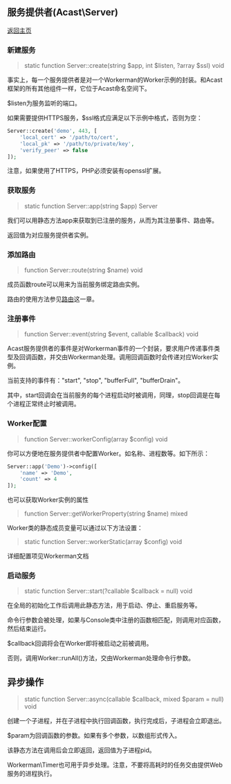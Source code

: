 ## 服务提供者(Acast\\Server)

[返回主页](../Readme.md)

### 新建服务

> static function Server::create(string $app, int $listen, ?array $ssl) void

事实上，每一个服务提供者是对一个Workerman的Worker示例的封装。和Acast框架的所有其他组件一样，它位于Acast命名空间下。

$listen为服务监听的端口。

如果需要提供HTTPS服务，$ssl格式应满足以下示例中格式，否则为空：

```php
Server::create('demo', 443, [
    'local_cert' => '/path/to/cert',
    'local_pk' => '/path/to/private/key',
    'verify_peer' => false
]);
```

注意，如果使用了HTTPS，PHP必须安装有openssl扩展。

### 获取服务

> static function Server::app(string $app) Server

我们可以用静态方法app来获取到已注册的服务，从而为其注册事件、路由等。

返回值为对应服务提供者实例。

### 添加路由

> function Server::route(string $name) void

成员函数route可以用来为当前服务绑定路由实例。

路由的使用方法参见[路由](Router.md)这一章。

### 注册事件

> function Server::event(string $event, callable $callback) void

Acast服务提供者的事件是对Workerman事件的一个封装，要求用户传递事件类型及回调函数，并交由Workerman处理。调用回调函数时会传递对应Worker实例。

当前支持的事件有："start", "stop", "bufferFull", "bufferDrain"。

其中，start回调会在当前服务的每个进程启动时被调用，同理，stop回调是在每个进程正常终止时被调用。

### Worker配置

> function Server::workerConfig(array $config) void

你可以方便地在服务提供者中配置Worker。如名称、进程数等。如下所示：

```php
Server::app('Demo')->config([
    'name' => 'Demo',
    'count' => 4
]);
```

也可以获取Worker实例的属性

> function Server::getWorkerProperty(string $name) mixed

Worker类的静态成员变量可以通过以下方法设置：

> static function Server::workerStatic(array $config) void

详细配置项见Workerman文档

### 启动服务

> static function Server::start(?callable $callback = null) void

在全局的初始化工作后调用此静态方法，用于启动、停止、重启服务等。

命令行参数会被处理，如果与Console类中注册的函数相匹配，则调用对应函数，然后结束运行。

$callback回调将会在Worker即将被启动之前被调用。

否则，调用Worker::runAll()方法，交由Workerman处理命令行参数。

## 异步操作

> static function Server::async(callable $callback, mixed $param = null) void

创建一个子进程，并在子进程中执行回调函数，执行完成后，子进程会立即退出。

\$param为回调函数的参数。如果有多个参数，以数组形式传入。

该静态方法在调用后会立即返回，返回值为子进程pid。

Workerman\\Timer也可用于异步处理。注意，不要将高耗时的任务交由提供Web服务的进程执行。